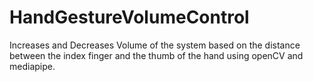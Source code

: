 # HandGestureVolumeControl
Increases and Decreases Volume of the system based on the distance between the index finger and the thumb of the hand using openCV and mediapipe.
